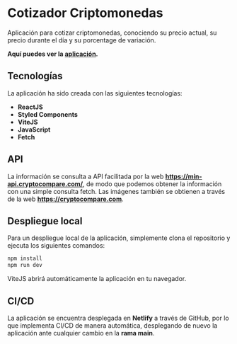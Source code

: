 # Cotizador Criptomonedas

Aplicación para cotizar criptomonedas, conociendo su precio actual, su precio durante el día y su porcentage de variación.

**Aquí puedes ver la [aplicación](https://comforting-melomakarona-f5fc92.netlify.app/).**

## Tecnologías

La aplicación ha sido creada con las siguientes tecnologías:

- **ReactJS**
- **Styled Components**
- **ViteJS**
- **JavaScript**
- **Fetch**

## API

La información se consulta a API facilitada por la web **https://min-api.cryptocompare.com/**, de modo que podemos obtener la información con una simple consulta fetch. Las imágenes también se obtienen a través de la web **https://cryptocompare.com**.

## Despliegue local

Para un despliegue local de la aplicación, simplemente clona el repositorio y ejecuta los siguientes comandos:

```bash
npm install
npm run dev
```

ViteJS abrirá automáticamente la aplicación en tu navegador.

## CI/CD

La aplicación se encuentra desplegada en **Netlify** a través de GitHub, por lo que implementa CI/CD de manera automática, desplegando de nuevo la aplicación ante cualquier cambio en la **rama main**.
